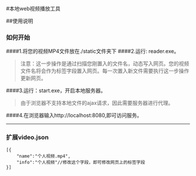 #本地web视频播放工具



##使用说明
### 如何开始


####1.将您的视频MP4文件放在./static文件夹下
####2.运行: reader.exe。
>注意：这一步操作是通过扫描您刚置入的文件名，动态写入网页。您的视频文件名将会作为标签字段置入网页。每一次置入新文件需要执行这一步操作更新网页。

####3.运行：start.exe，开启本地服务器。
>由于浏览器不支持本地文件的ajax请求，因此需要服务器进行代理。

####4.在浏览器输入http://localhost:8080,即可访问服务。  
  
    



___
### 扩展video.json  
  

    [{
        "name":"个人视频.mp4", 
        "info":"个人视频"//修改这个字段，即可修改网页上的标签字段
    }]

